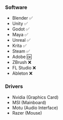 ### Software
- Blender ✅
- Unity ✅ 
- Godot ✅ 
- Maya ✅
- Unreal ✅ 
- Krita ✅ 
- Steam ✅ 
- Adobe 🆗
- ZBrush ❌
- FL Studio ❌
- Ableton ❌
### Drivers
- Nvidia (Graphics Card)
- MSI (Mainboard)
- Motu (Audio Interface)
- Razer (Mouse)